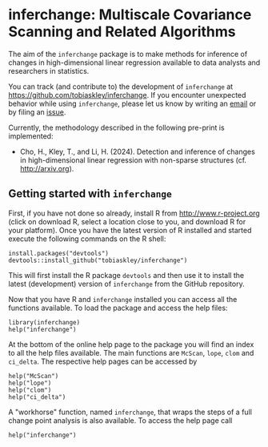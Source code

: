 # inferchange: Multiscale Covariance Scanning and Related Algorithms

The aim of the `inferchange` package is to make methods for inference of
changes in high-dimensional linear regression available to data analysts and
researchers in statistics.

You can track (and contribute to) the development of `inferchange` at https://github.com/tobiaskley/inferchange. If you encounter unexpected behavior
while using `inferchange`, please let us know by writing an [email](mailto:tobias.kley@uni-goettingen.de) or by filing an [issue](http://github.com/tobiaskley/inferchange/issues).

Currently, the methodology described in the following pre-print is implemented:

* Cho, H., Kley, T., and Li, H. (2024). Detection and inference of changes in
  high-dimensional linear regression with non-sparse structures
  (cf. http://arxiv.org).


## Getting started with ``inferchange``

First, if you have not done so already, install R from http://www.r-project.org
(click on download R, select a location close to you, and download R for your
platform). Once you have the latest version of R installed and started execute
the following commands on the R shell:

 ```
 install.packages("devtools")
 devtools::install_github("tobiaskley/inferchange")
 ```

This will first install the R package ``devtools`` and then use it to install
the latest (development) version of ``inferchange`` from the GitHub repository.

Now that you have R and ``inferchange`` installed you can access all the
functions available. To load the package and access the help files:

```
library(inferchange)
help("inferchange")
```

At the bottom of the online help page to the package you will find an index to
all the help files available. The main functions are ``McScan``, ``lope``,
``clom`` and ``ci_delta``. The respective help pages can be accessed by

```
help("McScan")
help("lope")
help("clom")
help("ci_delta")
```

A "workhorse" function, named ``inferchange``, that wraps the steps of a full
change point analysis is also available. To access the help page call

```
help("inferchange")
```
